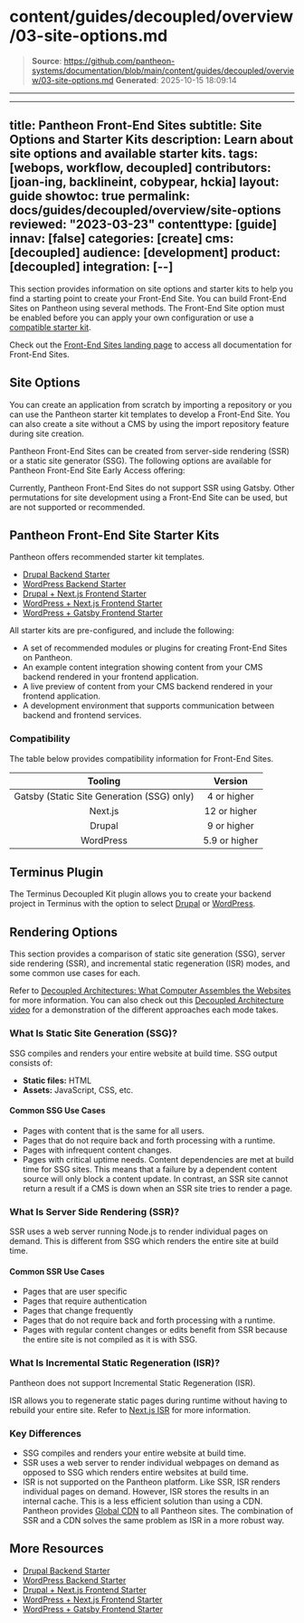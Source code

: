 # content/guides/decoupled/overview/03-site-options.md

> **Source**: https://github.com/pantheon-systems/documentation/blob/main/content/guides/decoupled/overview/03-site-options.md
> **Generated**: 2025-10-15 18:09:14

---

---
title: Pantheon Front-End Sites
subtitle: Site Options and Starter Kits
description: Learn about site options and available starter kits.
tags: [webops, workflow, decoupled]
contributors: [joan-ing, backlineint, cobypear, hckia]
layout: guide
showtoc: true
permalink: docs/guides/decoupled/overview/site-options
reviewed: "2023-03-23"
contenttype: [guide]
innav: [false]
categories: [create]
cms: [decoupled]
audience: [development]
product: [decoupled]
integration: [--]
---

This section provides information on site options and starter kits to help you find a starting point to create your Front-End Site. You can build Front-End Sites on Pantheon using several methods. The Front-End Site option must be enabled before you can apply your own configuration or use a [compatible starter kit](https://decoupledkit.pantheon.io/docs/decoupled-kit-overview).

<Alert title="Not what you're looking for?" type="success" icon="leaf">

Check out the [Front-End Sites landing page](/guides/decoupled/) to access all documentation for Front-End Sites.

</Alert>

## Site Options

You can create an application from scratch by importing a repository or you can use the Pantheon starter kit templates to develop a Front-End Site. You can also create a site without a CMS by using the import repository feature during site creation.

Pantheon Front-End Sites can be created from server-side rendering (SSR) or a static site generator (SSG). The following options are available for Pantheon Front-End Site Early Access offering:

<Partial file="decoupled-site-creation-options.md" />

<Alert title="Note"  type="info" >

Currently, Pantheon Front-End Sites do not support SSR using Gatsby. Other permutations for site development using a Front-End Site can be used, but are not supported or recommended.

</Alert>

## Pantheon Front-End Site Starter Kits

Pantheon offers recommended starter kit templates.

- [Drupal Backend Starter](/guides/decoupled/drupal-backend-starters)
- [WordPress Backend Starter](/guides/decoupled/wp-backend-starters)
- [Drupal + Next.js Frontend Starter](/guides/decoupled/drupal-nextjs-frontend-starters)
- [WordPress + Next.js Frontend Starter](/guides/decoupled/wp-nextjs-frontend-starters)
- [WordPress + Gatsby Frontend Starter](/guides/decoupled/wp-gatsby-frontend-starters)

All starter kits are pre-configured, and include the following:

- A set of recommended modules or plugins for creating Front-End Sites on Pantheon.
- An example content integration showing content from your CMS backend rendered in your frontend application.
- A live preview of content from your CMS backend rendered in your frontend application.
- A development environment that supports communication between backend and frontend services.

### Compatibility

The table below provides compatibility information for Front-End Sites.

|                  Tooling                   |    Version    |
|:------------------------------------------:|:-------------:|
| Gatsby (Static Site Generation (SSG) only) |  4 or higher  |
|                  Next.js                   | 12 or higher  |
|                   Drupal                   |  9 or higher  |
|                 WordPress                  | 5.9 or higher |

## Terminus Plugin

The Terminus Decoupled Kit plugin allows you to create your backend project in Terminus with the option to select [Drupal](/guides/decoupled/drupal-backend-starters/create#create-with-terminus-plugin) or [WordPress](/guides/decoupled/wp-backend-starters/create#create-with-terminus-plugin).

## Rendering Options

This section provides a comparison of static site generation (SSG), server side rendering (SSR), and incremental static regeneration (ISR) modes, and some common use cases for each.

Refer to [Decoupled Architectures: What Computer Assembles the Websites](https://pantheon.io/blog/decoupled-architectures-what-computer-assembles-websites) for more information. You can also check out this [Decoupled Architecture video](https://www.youtube.com/watch?v=dF39cXW3IqY) for a demonstration of the different approaches each mode takes.

### What Is Static Site Generation (SSG)?

SSG compiles and renders your entire website at build time. SSG output consists of:

- **Static files:** HTML
- **Assets:** JavaScript, CSS, etc.

#### Common SSG Use Cases

- Pages with content that is the same for all users.
- Pages that do not require back and forth processing with a runtime.
- Pages with infrequent content changes.
- Pages with critical uptime needs. Content dependencies are met at build time for SSG sites. This means that a failure by a dependent content source will only block a content update. In contrast, an SSR site cannot return a result if a CMS is down when an SSR site tries to render a page.

### What Is Server Side Rendering (SSR)?

SSR uses a web server running Node.js to render individual pages on demand. This is different from SSG which renders the entire site at build time.

#### Common SSR Use Cases

- Pages that are user specific
- Pages that require authentication
- Pages that change frequently
- Pages that do not require back and forth processing with a runtime.
- Pages with regular content changes or edits benefit from SSR because the entire site is not compiled as it is with SSG.

### What Is Incremental Static Regeneration (ISR)?

<Alert title="Note" type="info" >

Pantheon does not support Incremental Static Regeneration (ISR).

</Alert>

ISR allows you to regenerate static pages during runtime without having to rebuild your entire site. Refer to [Next.js ISR](https://nextjs.org/docs/basic-features/data-fetching/incremental-static-regeneration) for more information.

### Key Differences

- SSG compiles and renders your entire website at build time.
- SSR uses a web server to render individual webpages on demand as opposed to SSG which renders entire websites at build time.
- ISR is not supported on the Pantheon platform. Like SSR, ISR renders individual pages on demand. However, ISR stores the results in an internal cache. This is a less efficient solution than using a CDN. Pantheon provides [Global CDN](/guides/global-cdn) to all Pantheon sites. The combination of SSR and a CDN solves the same problem as ISR in a more robust way.

## More Resources

- [Drupal Backend Starter](/guides/decoupled/drupal-backend-starters)
- [WordPress Backend Starter](/guides/decoupled/wp-backend-starters)
- [Drupal + Next.js Frontend Starter](/guides/decoupled/drupal-nextjs-frontend-starters)
- [WordPress + Next.js Frontend Starter](/guides/decoupled/wp-nextjs-frontend-starters)
- [WordPress + Gatsby Frontend Starter](/guides/decoupled/wp-gatsby-frontend-starters)
